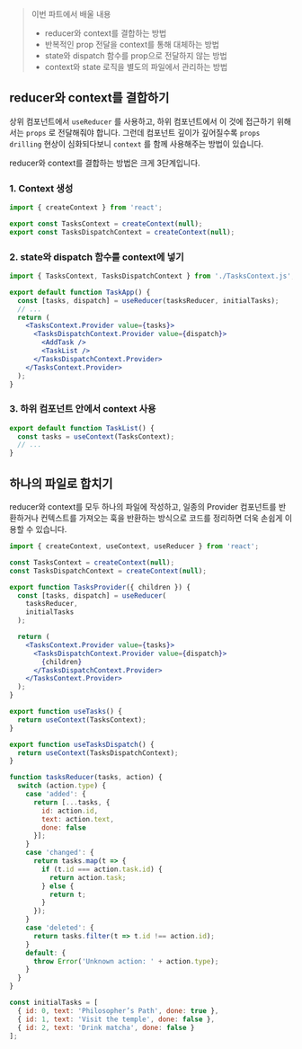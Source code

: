 > 이번 파트에서 배울 내용
> - reducer와 context를 결합하는 방법  
> - 반복적인 prop 전달을 context를 통해 대체하는 방법  
> - state와 dispatch 함수를 prop으로 전달하지 않는 방법  
> - context와 state 로직을 별도의 파일에서 관리하는 방법  

## reducer와 context를 결합하기
상위 컴포넌트에서 `useReducer` 를 사용하고, 하위 컴포넌트에서 이 것에 접근하기 위해서는 `props` 로 전달해줘야 합니다. 그런데 컴포넌트 깊이가 깊어질수록 `props drilling` 현상이 심화되다보니 `context` 를 함께 사용해주는 방법이 있습니다.  

reducer와 context를 결합하는 방법은 크게 3단계입니다.  

### 1. Context 생성
```js
import { createContext } from 'react';

export const TasksContext = createContext(null);
export const TasksDispatchContext = createContext(null);
```

### 2. state와 dispatch 함수를 context에 넣기
```jsx
import { TasksContext, TasksDispatchContext } from './TasksContext.js';

export default function TaskApp() {
  const [tasks, dispatch] = useReducer(tasksReducer, initialTasks);
  // ...
  return (
    <TasksContext.Provider value={tasks}>
      <TasksDispatchContext.Provider value={dispatch}>
        <AddTask />
        <TaskList />
      </TasksDispatchContext.Provider>
    </TasksContext.Provider>
  );
}
```

### 3. 하위 컴포넌트 안에서 context 사용
```jsx
export default function TaskList() {
  const tasks = useContext(TasksContext);
  // ...
}
```

## 하나의 파일로 합치기
reducer와 context를 모두 하나의 파일에 작성하고, 일종의 Provider 컴포넌트를 반환하거나 컨텍스트를 가져오는 훅을 반환하는 방식으로 코드를 정리하면 더욱 손쉽게 이용할 수 있습니다.

```jsx
import { createContext, useContext, useReducer } from 'react';

const TasksContext = createContext(null);
const TasksDispatchContext = createContext(null);

export function TasksProvider({ children }) {
  const [tasks, dispatch] = useReducer(
    tasksReducer,
    initialTasks
  );

  return (
    <TasksContext.Provider value={tasks}>
      <TasksDispatchContext.Provider value={dispatch}>
        {children}
      </TasksDispatchContext.Provider>
    </TasksContext.Provider>
  );
}

export function useTasks() {
  return useContext(TasksContext);
}

export function useTasksDispatch() {
  return useContext(TasksDispatchContext);
}

function tasksReducer(tasks, action) {
  switch (action.type) {
    case 'added': {
      return [...tasks, {
        id: action.id,
        text: action.text,
        done: false
      }];
    }
    case 'changed': {
      return tasks.map(t => {
        if (t.id === action.task.id) {
          return action.task;
        } else {
          return t;
        }
      });
    }
    case 'deleted': {
      return tasks.filter(t => t.id !== action.id);
    }
    default: {
      throw Error('Unknown action: ' + action.type);
    }
  }
}

const initialTasks = [
  { id: 0, text: 'Philosopher’s Path', done: true },
  { id: 1, text: 'Visit the temple', done: false },
  { id: 2, text: 'Drink matcha', done: false }
];
```
